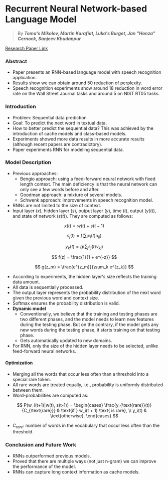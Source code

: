 # Recurrent Neural Network-based Language Model

> By ***Toma's Mikolov, Martin Karafiat, Luka's Burget, Jan "Honza" Cernock, Sanjeev Khudanpur***

[Research Paper Link](https://www.fit.vutbr.cz/research/groups/speech/publi/2010/mikolov_interspeech2010_IS100722.pdf)

### Abstract
- Paper presents an RNN-based language model with speech recognition application.
- Results show we can obtain around $50%$ reduction of perplexity.
- Speech recognition experiments show around $18%$ reduction in word error rate on the Wall Street Journal tasks and around $5%$ on NIST RT05 tasks.

### Introduction
- Problem: Sequential data prediction
- Goal: To predict the next word in textual data.
- How to better predict the sequential data? This was achieved by the introduction of cache models and class-based models.
- Experiments showed more data results in more accurate results (although recent papers are contradictory).
- Paper experiments RNN for modeling sequential data.

### Model Description
- Previous approaches:
    - Bengio approach: using a feed-forward neural network with fixed length context. The main deficiency is that the neural network can only see a few words before and after.
    - Goodman approach: a mixture of several models.
    - Schwenk approach: improvements in speech recognition model.
- RNNs are not limited to the size of context.
- Input layer ($x$), hidden layer ($s$), output layer ($y$), time ($t$), output ($y(t)$), and state of network ($s(t)$). They are computed as follows:

$$
x(t) = w(t) + s(t - 1)
$$

$$
s_j(t) = f(\sum_{i} x_i(t) u_{ji})
$$

$$
y_k(t) = g(\sum_{j} s_j(t) v_{kj})
$$

$$
f(z) = \frac{1}{1 + e^{-z}}
$$

$$
g(z_m) = \frac{e^{z_m}}{\sum_k e^{z_k}}
$$

- According to experiments, the hidden layer's size reflects the training data amount.
- All data is sequentially processed.
- The output layer represents the probability distribution of the next word given the previous word and context size.
- Softmax ensures the probability distribution is valid.
- **Dynamic model**
    - Conventionally, we believe that the training and testing phases are two different phases, and the model needs to learn new features during the testing phase. But on the contrary, if the model gets any new words during the testing phase, it starts training on that testing phase.
    - Gets automatically updated to new domains.
- For RNN, only the size of the hidden layer needs to be selected, unlike feed-forward neural networks.

#### Optimization
- Merging all the words that occur less often than a threshold into a special rare token.
- All rare words are treated equally, i.e., probability is uniformly distributed between them.
- Word-probabilities are computed as:

$$
P(w_i(t+1)|w(t), s(t-1)) = \begin{cases}
\frac{y_{\text{rare}}(t)}{C_{\text{rare}}} & \text{if } w_i(t + 1) \text{ is rare}, \\
y_i(t) & \text{otherwise}.
\end{cases}
$$

- $C_{rare}$: number of words in the vocabulary that occur less often than the threshold.

### Conclusion and Future Work
- RNNs outperformed previous models.
- Proved that there are multiple ways (not just n-gram) we can improve the performance of the model.
- RNNs can capture long context information as cache models.
